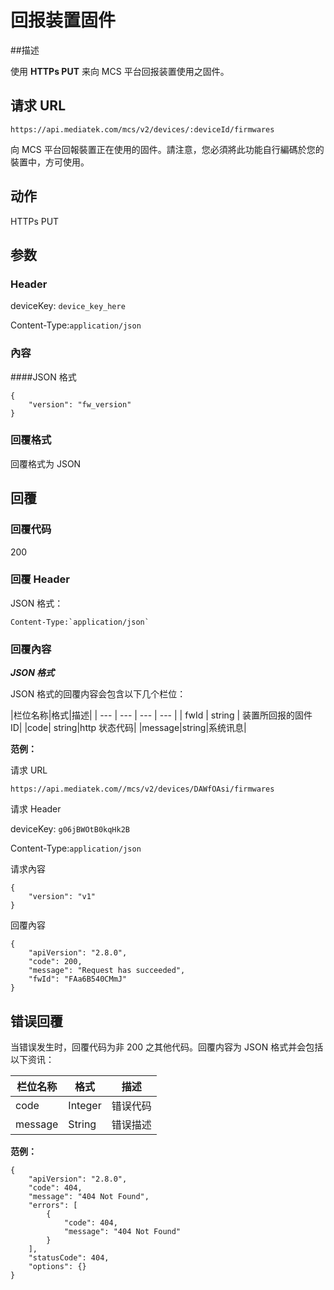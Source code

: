 # 回报装置固件

##描述

使用 **HTTPs PUT** 来向 MCS 平台回报装置使用之固件。


## 请求 URL

```
https://api.mediatek.com/mcs/v2/devices/:deviceId/firmwares

```
向 MCS 平台回報裝置正在使用的固件。請注意，您必須將此功能自行編碼於您的裝置中，方可使用。


## 动作
HTTPs PUT


## 参数
### Header

deviceKey: `device_key_here`

Content-Type:`application/json`


### 內容
####JSON 格式

```
{
    "version": "fw_version"
}
```
### 回覆格式
回覆格式为 JSON

## 回覆

### 回覆代码
200

### 回覆 Header
JSON 格式：
```
Content-Type:`application/json`
```

### 回覆內容

***JSON 格式***

JSON 格式的回覆内容会包含以下几个栏位：

|栏位名称|格式|描述|
| --- | --- | --- | --- |
| fwId | string | 装置所回报的固件 ID|
|code| string|http 状态代码|
|message|string|系统讯息|


**范例：**

请求 URL
```
https://api.mediatek.com//mcs/v2/devices/DAWfOAsi/firmwares
```

请求 Header

deviceKey: `g06jBWOtB0kqHk2B`

Content-Type:`application/json`

请求內容
```
{
    "version": "v1"
}
```

回覆內容

```
{
    "apiVersion": "2.8.0",
    "code": 200,
    "message": "Request has succeeded",
    "fwId": "FAa6B540CMmJ"
}

```



## 错误回覆

当错误发生时，回覆代码为非 200 之其他代码。回覆内容为 JSON 格式并会包括以下资讯：

| 栏位名称 | 格式 |描述|
| --- | --- | --- |
| code | Integer | 错误代码 |
| message | String | 错误描述 |

**范例：**

```
{
    "apiVersion": "2.8.0",
    "code": 404,
    "message": "404 Not Found",
    "errors": [
        {
            "code": 404,
            "message": "404 Not Found"
        }
    ],
    "statusCode": 404,
    "options": {}
}
```
